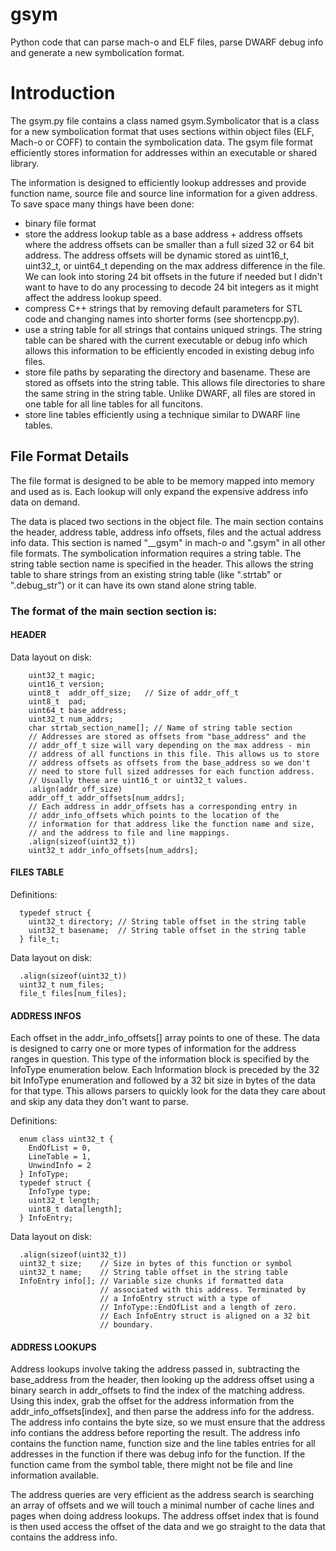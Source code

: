 # gsym
Python code that can parse mach-o and ELF files, parse DWARF debug info and generate a new symbolication format.

# Introduction

The gsym.py file contains a class named gsym.Symbolicator that is a
class for a new symbolication format that uses sections within object
files (ELF, Mach-o or COFF) to contain the symbolication data. The gsym file
format efficiently stores information for addresses within an executable or
shared library.

The information is designed to efficiently lookup addresses and provide
function name, source file and source line information for a given address.
To save space many things have been done:
- binary file format
- store the address lookup table as a base address + address offsets where
  the address offsets can be smaller than a full sized 32 or 64 bit
  address. The address offsets will be dynamic stored as uint16_t,
  uint32_t, or uint64_t depending on the max address difference in the file.
  We can look into storing 24 bit offsets in the future if needed but I
  didn't want to have to do any processing to decode 24 bit integers as it
  might affect the address lookup speed.
- compress C++ strings that by removing default parameters for STL code
  and changing names into shorter forms (see shortencpp.py).
- use a string table for all strings that contains uniqued strings. The
  string table can be shared with the current executable or debug info which
  allows this information to be efficiently encoded in existing debug info
  files.
- store file paths by separating the directory and basename. These are
  stored as offsets into the string table. This allows file directories
  to share the same string in the string table. Unlike DWARF, all files are
  stored in one table for all line tables for all funcitons.
- store line tables efficiently using a technique similar to DWARF line
  tables.

## File Format Details
The file format is designed to be able to be memory mapped into memory and
used as is. Each lookup will only expand the expensive address info data on
demand.

The data is placed two sections in the object file. The main section contains
the header, address table, address info offsets, files and the actual address
info data. This section is named "__gsym" in mach-o and ".gsym" in all other
file formats. The symbolication information requires a string table. The string
table section name is specified in the header. This allows the string table to
share strings from an existing string table (like ".strtab" or ".debug_str")
or it can have its own stand alone string table.

### The format of the main section section is:
#### HEADER
Data layout on disk:
```
    uint32_t magic;
    uint16_t version;
    uint8_t  addr_off_size;   // Size of addr_off_t
    uint8_t  pad;
    uint64_t base_address;
    uint32_t num_addrs;
    char strtab_section_name[]; // Name of string table section
    // Addresses are stored as offsets from "base_address" and the
    // addr_off_t size will vary depending on the max address - min
    // address of all functions in this file. This allows us to store
    // address offsets as offsets from the base_address so we don't
    // need to store full sized addresses for each function address.
    // Usually these are uint16_t or uint32_t values.
    .align(addr_off_size)
    addr_off_t addr_offsets[num_addrs];
    // Each address in addr_offsets has a corresponding entry in
    // addr_info_offsets which points to the location of the
    // information for that address like the function name and size,
    // and the address to file and line mappings.
    .align(sizeof(uint32_t))
    uint32_t addr_info_offsets[num_addrs];
```

#### FILES TABLE
Definitions:
```
  typedef struct {
    uint32_t directory; // String table offset in the string table
    uint32_t basename;  // String table offset in the string table
  } file_t;
```
Data layout on disk:
```
  .align(sizeof(uint32_t))
  uint32_t num_files;
  file_t files[num_files];
```

#### ADDRESS INFOS
Each offset in the addr_info_offsets[] array points to one of these.
The data is designed to carry one or more types of information for
the address ranges in question. This type of the information block
is specified by the InfoType enumeration below. Each Information block
is preceded by the 32 bit InfoType enumeration and followed by a 32
bit size in bytes of the data for that type. This allows parsers to
quickly look for the data they care about and skip any data they don't
want to parse.

Definitions:
```
  enum class uint32_t {
    EndOfList = 0,
    LineTable = 1,
    UnwindInfo = 2
  } InfoType;
  typedef struct {
    InfoType type;
    uint32_t length;
    uint8_t data[length];
  } InfoEntry;
```
Data layout on disk:
```
  .align(sizeof(uint32_t))
  uint32_t size;    // Size in bytes of this function or symbol
  uint32_t name;    // String table offset in the string table
  InfoEntry info[]; // Variable size chunks if formatted data
                    // associated with this address. Terminated by
                    // a InfoEntry struct with a type of
                    // InfoType::EndOfList and a length of zero.
                    // Each InfoEntry struct is aligned on a 32 bit
                    // boundary.
```                          

#### ADDRESS LOOKUPS

Address lookups involve taking the address passed in, subtracting the
base_address from the header, then looking up the address offset using a
binary search in addr_offsets to find the index of the matching address.
Using this index, grab the offset for the address information from the
addr_info_offsets[index], and then parse the address info for the address.
The address info contains the byte size, so we must ensure that the address
info contians the address before reporting the result. The address info
contains the function name, function size and the line tables entries for
all addresses in the function if there was debug info for the function. If
the function came from the symbol table, there might not be file and line
information available.

The address queries are very efficient as the address search is searching
an array of offsets and we will touch a minimal number of cache lines and
pages when doing address lookups. The address offset index that is found
is then used access the offset of the data and we go straight to the data
that contains the address info.
